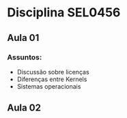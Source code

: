 # Disciplina SEL0456

## Aula 01

### Assuntos:

- Discussão sobre licenças
- Diferenças entre Kernels
- Sistemas operacionais


## Aula 02